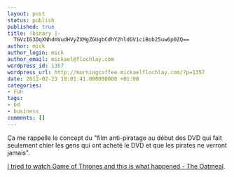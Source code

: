```yaml
---
layout: post
status: publish
published: true
title: !binary |-
  TGVzIG3DqXNhdmVudHVyZXMgZGUgbCdhY2hldGV1ciBob25uw6p0ZQ==
author: mick
author_login: mick
author_email: mickael@flochlay.com
wordpress_id: 1357
wordpress_url: http://morningcoffee.mickaelflochlay.com/?p=1357
date: 2012-02-23 18:01:41.000000000 +01:00
categories:
- Fun
tags:
- bd
- business
comments: []
---
```

Ça me rappelle le concept du "film anti-piratage au début des DVD qui fait seulement chier les gens qui ont acheté le DVD et que les pirates ne verront jamais".

<a href="http://theoatmeal.com/comics/game_of_thrones">I tried to watch Game of Thrones and this is what happened - The Oatmeal</a>.

